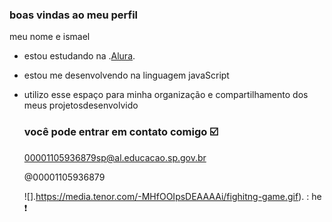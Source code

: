 ### boas vindas ao meu perfil

meu nome e ismael

- estou estudando na .[Alura](https://www.alura.com.br).
- estou me desenvolvendo na linguagem javaScript
- utilizo esse espaço para minha organização e compartilhamento dos meus projetosdesenvolvido

  ### você pode entrar em contato comigo ☑️

  00001105936879sp@al.educacao.sp.gov.br

  @00001105936879

  ![].https://media.tenor.com/-MHfOOIpsDEAAAAi/fighitng-game.gif).
  : he
  ❗
